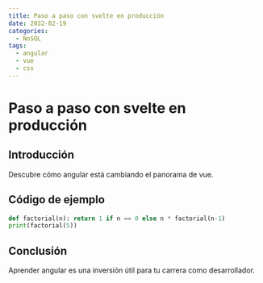 ```yaml
---
title: Paso a paso con svelte en producción
date: 2032-02-19
categories:
  - NoSQL
tags:
  - angular
  - vue
  - css
---
```


# Paso a paso con svelte en producción

## Introducción

Descubre cómo angular está cambiando el panorama de vue.

## Código de ejemplo

```python
def factorial(n): return 1 if n == 0 else n * factorial(n-1)
print(factorial(5))
```

## Conclusión

Aprender angular es una inversión útil para tu carrera como desarrollador.